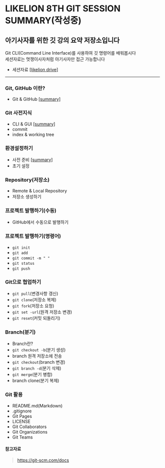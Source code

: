 # LIKELION 8TH GIT SESSION SUMMARY(작성중)

## 아기사자를 위한 깃 강의 요약 저장소입니다

Git CLI(Command Line Interface)를 사용하여 깃 명령어를 배워봅시다<br />
세션자료는 멋쟁이사자처럼 아기사자만 접근 가능합니다
- 세션자료 [[likelion drive]](https://docs.google.com/presentation/d/1y-7ODwRvMFD283jFvO7JGjg4KCFNRwJ6oM6sJzgA9qs/edit?usp=sharing)
<hr />

### Git, GitHub 이란?

- Git & GitHub [[summary]](./git_github.md)


### Git 사전지식

- CLI & GUI [[summary]](./cli_gui.md)
- commit
- index & working tree

### 환경설정하기

- 사전 준비 [[summary]](./setting.md)
- 초기 설정

### Repository(저장소)

- Remote & Local Repository
- 저장소 생성하기

### 프로젝트 발행하기(수동)

- GitHub에서 수동으로 발행하기

### 프로젝트 발행하기(명령어)

- `git init`
- `git add`
- `git commit -m " "`
- `git status`
- `git push`

### Git으로 협업하기 

- `git pull`(변경사항 갱신)
- `git clone`(저장소 복제)
- `git fork`(저장소 요청)
- `git set -url`(원격 저장소 변경)
- `git reset`(커밋 되돌리기)

### Branch(분기)

- Branch란?
- `git checkout -b`(분기 생성)
- branch 원격 저장소에 전송
- `git checkout`(branch 변경)
- `git branch -d`(분기 삭제)
- `git merge`(분기 병합)
- branch clone(분기 복제)

### Git 활용 

- README.md(Markdown)
- .gitignore
- Git Pages
- LICENSE
- Git Collaborators
- Git Organizations
- Git Teams

#### 참고자료

> https://git-scm.com/docs

